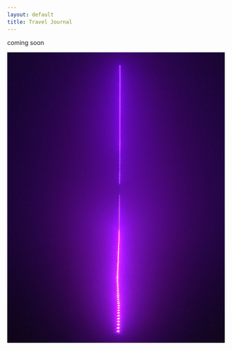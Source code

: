 ```yaml
---
layout: default
title: Travel Journal
---
```


coming soon

![Example Image for Marta](/assets/images/light.jpg)
